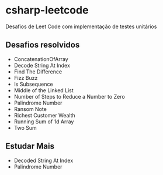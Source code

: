 # csharp-leetcode
Desafios de Leet Code com implementação de testes unitários

## Desafios resolvidos
- ConcatenationOfArray
- Decode String At Index
- Find The Difference
- Fizz Buzz
- Is Subsequence
- Middle of the Linked List
- Number of Steps to Reduce a Number to Zero
- Palindrome Number
- Ransom Note
- Richest Customer Wealth
- Running Sum of 1d Array
- Two Sum

## Estudar Mais
- Decoded String At Index
- Palindrome Number
 
 
